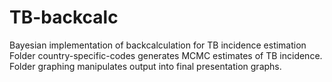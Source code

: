 # TB-backcalc
Bayesian implementation of backcalculation for TB incidence estimation
<br />
Folder country-specific-codes generates MCMC estimates of TB incidence. 
<br />
Folder graphing manipulates output into final presentation graphs. 

